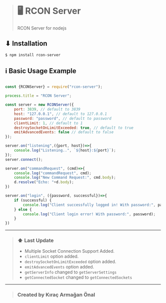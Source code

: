 > # 🖥 RCON Server
> RCON Server for nodejs

## ⬇ Installation

```diff
$ npm install rcon-server
```

## ℹ Basic Usage Example

```js

const {RCONServer} = require("rcon-server");

process.title = "RCON Server";

const server = new RCONServer({
    port: 3839, // default to 3839
    host: "127.0.0.1", // default to 127.0.0.1
    password: "password", // default to password
    clientLimit: 1, // default to 1
    destroySocketOnLimitExceeded: true, // default to true
    emitAdvancedEvents: false // default to false
});

server.on("listening",({port, host})=>{
    console.log("Listening..", `${host}:${port}`);
});
server.connect();

server.on("commandRequest", (cmd)=>{
    console.log("commandRequest", cmd);
    console.log("New Command Request:", cmd.body);
    d.resolve("Echo: "+d.body);
})

server.on("login", ({password, successful})=>{
    if (successful) {
        console.log("Client successfully logged in! With password:", password);
    } else {
        console.log("Client login error! With password:", password);
    }
})

```

---

> ### ⬆ Last Update
> - Multiple Socket Connection Support Added.
> - `clientLimit` option added.
> - `destroySocketOnLimitExceeded` option added.
> - `emitAdvancedEvents` option added.
> - `getServerInfo` changed to `getServerSettings`
> - `getConnectedSocket` changed to `getConnectedSockets`

---

> ### Created by Kıraç Armağan Önal